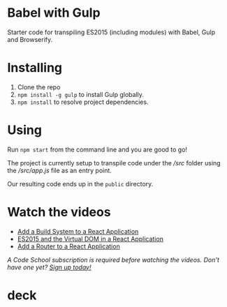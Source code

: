 # Babel with Gulp

Starter code for transpiling ES2015 (including modules) with Babel, Gulp and Browserify.


# Installing

1. Clone the repo
2. `npm install -g gulp` to install Gulp globally.
3. `npm install` to resolve project dependencies.

# Using

Run `npm start` from the command line and you are good to go!

The project is currently setup to transpile code under the _/src_ folder using the _/src/app.js_ file as an entry point.

Our resulting code ends up in the `public` directory.

# Watch the videos
- [Add a Build System to a React Application](https://www.codeschool.com/screencasts/add-a-build-system-to-a-react-application)
- [ES2015 and the Virtual DOM in a React Application](https://www.codeschool.com/screencasts/es2015-and-the-virtual-dom-in-a-react-application)
- [Add a Router to a React Application](https://www.codeschool.com/screencasts/add-a-router-to-a-react-application)

_A Code School subscription is required before watching the videos. Don't have one yet? [Sign up today!](https://www.codeschool.com/pricing)_

# deck
